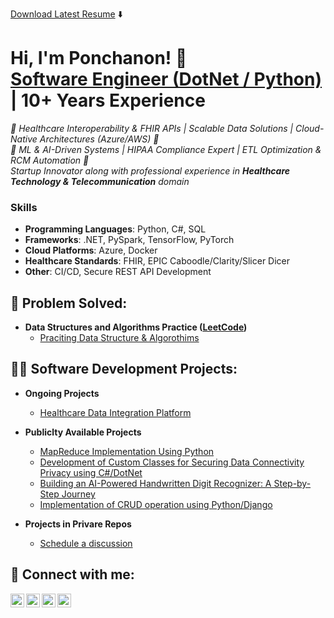 
<!--[<img align="left" alt="ponchanon | Resume" width="30px" src="https://github.com/ponchanon/ponchanon/blob/main/ponchanon.svg" />][resume]-->
[Download Latest Resume](https://1drv.ms/w/s!AgdaKbjMvZH5k6w8QWN0Qj5zLaCTFw?e=XtAeaV) ⬇️

[resume]: https://1drv.ms/w/s!AgdaKbjMvZH5k6wW6r8Pit2EIebUVQ?e=R5a00Y

## 
<h1>Hi, I'm Ponchanon! 👋
  <br/><a href="https://www.linkedin.com/in/ponchanon">Software Engineer (DotNet / Python)</a> | 10+ Years Experience
</h1>
  <i>
    🚀 Healthcare Interoperability & FHIR APIs | Scalable Data Solutions | Cloud-Native Architectures (Azure/AWS) 🚀
    <br/>🚀 ML & AI-Driven Systems | HIPAA Compliance Expert | ETL Optimization & RCM Automation 🚀
    <br>
    Startup Innovator along with professional experience in <b>Healthcare Technology & Telecommunication</b> domain</i>

### Skills
- **Programming Languages**: Python, C#, SQL
- **Frameworks**: .NET, PySpark, TensorFlow, PyTorch
- **Cloud Platforms**: Azure, Docker
- **Healthcare Standards**: FHIR, EPIC Caboodle/Clarity/Slicer Dicer
- **Other**: CI/CD, Secure REST API Development


<h2>🧩 Problem Solved:</h2>

- <b>Data Structures and Algorithms Practice ([LeetCode](https://leetcode.com/u/ponchanon/))</b>
  - [Praciting Data Structure & Algorothims](https://github.com/ponchanon/pycoder)


<h2>👨‍💻 Software Development Projects:</h2>

- <b>Ongoing Projects</b>
  - [Healthcare Data Integration Platform](https://github.com/ponchanon/Healthcare-Data-Integration-Platform)
    
- <b>Publiclty Available Projects</b>
  - [MapReduce Implementation Using Python](https://medium.com/@ponchanon.rone/step-by-step-implementation-of-mapreduce-in-python-756c25d6f2fc)
  - [Development of Custom Classes for Securing Data Connectivity Privacy using C#/DotNet](https://github.com/ponchanon/prone.dll)
  - [Building an AI-Powered Handwritten Digit Recognizer: A Step-by-Step Journey](https://github.com/ponchanon/number-neural-network)
  - [Implementation of CRUD operation using Python/Django](https://github.com/ponchanon/django-crud)
    
- <b>Projects in Privare Repos</b>
  - [Schedule a discussion](mailto:ponchanon.rone@gmail.com)




<h2> 🤳 Connect with me:</h2>

[<img align="left" alt="ponchanon | LinkedIn" width="22px" src="https://cdn.jsdelivr.net/npm/simple-icons@v3/icons/linkedin.svg" />][linkedin]
[<img align="left" alt="ponchanon | LeetCode" width="22px" src="https://cdn.jsdelivr.net/npm/simple-icons@v3/icons/leetcode.svg" />][leetcode]
[<img align="left" alt="ponchanon | Medium" width="22px" src="https://cdn.jsdelivr.net/npm/simple-icons@v3/icons/medium.svg" />][medium]
[<img align="left" alt="ponchanon | Email" width="22px" src="https://cdn.jsdelivr.net/npm/simple-icons@v3/icons/minutemailer.svg" />][email]

[linkedin]: https://linkedin.com/in/ponchanon
[leetcode]: https://leetcode.com/u/ponchanon
[medium]: https://medium.com/@ponchanon.rone
[email]: mailto:ponchanon.rone@gmail.com

<!--
**ponchanon/ponchanon** is a ✨ _special_ ✨ repository because its `README.md` (this file) appears on your GitHub profile.

Here are some ideas to get you started:

- 🔭 I’m currently working on ...
- 🌱 I’m currently learning ...
- 👯 I’m looking to collaborate on ...
- 🤔 I’m looking for help with ...
- 💬 Ask me about ...
- 📫 How to reach me: ...
- 😄 Pronouns: ...
- ⚡ Fun fact: ...
-->
